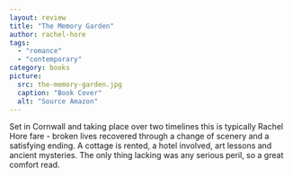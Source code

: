 ```yaml
---
layout: review
title: "The Memory Garden"
author: rachel-hore
tags:
  - "romance"
  - "contemporary"
category: books
picture:
  src: the-memory-garden.jpg
  caption: "Book Cover"
  alt: "Source Amazon"
---
```


Set in Cornwall and taking place over two timelines this is typically Rachel Hore fare -
broken lives recovered through a change of scenery and a satisfying ending. A cottage
is rented, a hotel involved, art lessons and ancient mysteries. The only thing 
lacking was any serious peril, so a great comfort read.